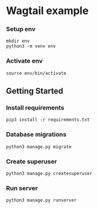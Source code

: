 # Wagtail example

### Setup env

```
mkdir env
python3 -m venv env
```

### Activate env

```
source env/bin/activate
```

## Getting Started

### Install requirements

```
pip3 install -r requirements.txt
```

### Database migrations

```
python3 manage.py migrate
```

### Create superuser

```
python3 manage.py createsuperuser
```

### Run server

```
python3 manage.py runserver
```

